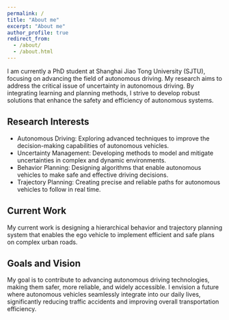 ```yaml
---
permalink: /
title: "About me"
excerpt: "About me"
author_profile: true
redirect_from: 
  - /about/
  - /about.html
---
```


I am currently a PhD student at Shanghai Jiao Tong University (SJTU), focusing on advancing the field of autonomous driving. My research aims to address the critical issue of uncertainty in autonomous driving. By integrating learning and planning methods, I strive to develop robust solutions that enhance the safety and efficiency of autonomous systems.

## Research Interests
- Autonomous Driving: Exploring advanced techniques to improve the decision-making capabilities of autonomous vehicles.
- Uncertainty Management: Developing methods to model and mitigate uncertainties in complex and dynamic environments.
- Behavior Planning: Designing algorithms that enable autonomous vehicles to make safe and effective driving decisions.
- Trajectory Planning: Creating precise and reliable paths for autonomous vehicles to follow in real time.

## Current Work
My current work is designing a hierarchical behavior and trajectory planning system that enables the ego vehicle to implement efficient and safe plans on complex urban roads.

## Goals and Vision
My goal is to contribute to advancing autonomous driving technologies, making them safer, more reliable, and widely accessible. I envision a future where autonomous vehicles seamlessly integrate into our daily lives, significantly reducing traffic accidents and improving overall transportation efficiency.

